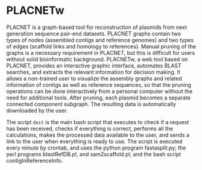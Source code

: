 # PLACNETw

PLACNET is a graph-based tool for reconstruction of plasmids from next generation sequence pair-end datasets. PLACNET graphs contain two types of nodes (assembled contigs and reference genomes) and two types of edges (scaffold links and homology to references). Manual pruning of the graphs is a necessary requirement in PLACNET, but this is difficult for users without solid bioinformatic background. PLACNETw, a web tool based on PLACNET, provides an interactive graphic interface, automates BLAST searches, and extracts the relevant information for decision making. It allows a non-trained user to visualize the assembly graphs and related information of contigs as well as reference sequences, so that the pruning operations can be done interactively from a personal computer without the need for additional tools. After pruning, each plasmid becomes a separate connected component subgraph. The resulting data is automatically downloaded by the user.

The script `doit` is the main bash script that executes to check if a request has been received, checks if everything is correct, performs all the calculations, makes the processed data available to the user, and sends a link to the user when everything is ready to use. The script is executed every minute by crontab, and uses the python program fastasplit.py; the perl programs blastRefDB.pl, and sam2scaffold.pl; and the bash script contigInReferenceInfo.

